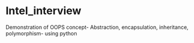 # Intel_interview
Demonstration of OOPS concept- Abstraction, encapsulation, inheritance, polymorphism- using python
